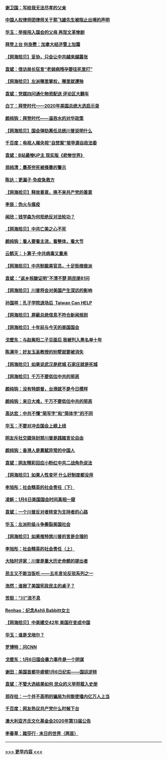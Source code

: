 #### [谢卫国：写给我无法尽孝的父亲](../pages/nsc993/n12720325.md?t=01300151) 
#### [中国人权律师团律师关于郭飞雄先生被阻止出境的声明](../pages/nsc993/n12720203.md?t=01300151) 
#### [华玉：举报闯入国会的父母 再现文革惨剧](../pages/nsc993/n12719070.md?t=01300151) 
#### [拜登上台 何良懋：加拿大经济雪上加霜](../pages/nsc993/n12718943.md?t=01300151) 
#### [【网海拾贝】妥协，只会让中共越来越嚣张](../pages/nsc993/n12717392.md?t=01300151) 
#### [袁斌：信访局长狂言“老弱病残孕要往死里打”](../pages/nsc993/n12717343.md?t=01300151) 
#### [【网海拾贝】左派哪里掌权，哪里就遭殃](../pages/nsc993/n12715009.md?t=01300151) 
#### [袁斌：党媒四问通化物资配送 评论区大翻车](../pages/nsc993/n12714950.md?t=01300151) 
#### [白丁：拜登时代——2020年美国总统大选启示录](../pages/nsc993/n12714920.md?t=01300151) 
#### [颜纯钩：拜登时代——温吞水的对华政策](../pages/nsc993/n12713245.md?t=01300151) 
#### [【网海拾贝】国会弹劾离任总统川普说明什么](../pages/nsc993/n12712816.md?t=01300151) 
#### [千百度：电视人揭央视“自焚案”报导源自政法委](../pages/nsc993/n12709760.md?t=01300151) 
#### [袁斌：B站最惨UP主 现实版《悲惨世界》](../pages/nsc993/n12709686.md?t=01300151) 
#### [郑纯清：墨茶穷死被搽墨的警示](../pages/nsc993/n12709262.md?t=01300151) 
#### [陈达：更漏子·免疫急救方](../pages/nsc993/n12709244.md?t=01300151) 
#### [【网海拾贝】释放善意，换不来共产党的善意](../pages/nsc993/n12708361.md?t=01300151) 
#### [李辰：伪火与瘟疫](../pages/nsc993/n12707981.md?t=01300151) 
#### [闻欣：钱学森为何拒绝反对法轮功？](../pages/nsc993/n12707407.md?t=01300151) 
#### [【网海拾贝】中共亡美之心不死](../pages/nsc993/n12707621.md?t=01300151) 
#### [颜纯钩：看人要看主流，看整体，看大节](../pages/nsc993/n12707536.md?t=01300151) 
#### [云鹤天：卜算子‧中共病毒又重来](../pages/nsc993/n12707408.md?t=01300151) 
#### [【网海拾贝】中共制裁美官员，十足街痞做派](../pages/nsc993/n12705115.md?t=01300151) 
#### [袁斌：“返乡核酸证明”不清不楚 网民提81问](../pages/nsc993/n12704982.md?t=01300151) 
#### [【网海拾贝】川普将会对美国产生深远的影响](../pages/nsc993/n12703045.md?t=01300151) 
#### [孙国祥：孔子学院退场后  Taiwan Can HELP](../pages/nsc993/n12702430.md?t=01300151) 
#### [【网海拾贝】屏蔽总统信息不符合新闻规则](../pages/nsc993/n12699998.md?t=01300151) 
#### [【网海拾贝】十年前与今天的美国国会](../pages/nsc993/n12696993.md?t=01300151) 
#### [戈壁东：与赵紫阳二子见面后 我被列入黑名单十年](../pages/nsc993/n12696215.md?t=01300151) 
#### [陈满华：好友玉圣教授的别墅就要被消失](../pages/nsc993/n12695411.md?t=01300151) 
#### [【网海拾贝】如果说武汉是悲城 石家庄就是死城](../pages/nsc993/n12694589.md?t=01300151) 
#### [【网海拾贝】千万不要低估中共的邪恶](../pages/nsc993/n12692771.md?t=01300151) 
#### [颜纯钩：没有特朗普，台港就不是今日模样](../pages/nsc993/n12692678.md?t=01300151) 
#### [颜纯钩：来日大难，千万不要低估中共的邪恶](../pages/nsc993/n12692080.md?t=01300151) 
#### [高达宏：中共不懂“简写字”和“简体字”的不同](../pages/nsc993/n12692068.md?t=01300151) 
#### [华玉：不要对冲击国会上纲上线](../pages/nsc993/n12689948.md?t=01300151) 
#### [网友斥社交媒体封禁川普是践踏言论自由](../pages/nsc993/n12687482.md?t=01300151) 
#### [颜纯钩：香港人是禀赋异常的中国人](../pages/nsc993/n12685142.md?t=01300151) 
#### [袁斌：网友精彩回应小粉红中共二战角色说法](../pages/nsc993/n12684994.md?t=01300151) 
#### [【网海拾贝】如果人性变坏 什么好制度都没用](../pages/nsc993/n12683000.md?t=01300151) 
#### [李旭彤：社会精英的社会责任（下）](../pages/nsc993/n12680604.md?t=01300151) 
#### [凌稣：1月6日美国国会时间真相一窥](../pages/nsc993/n12682780.md?t=01300151) 
#### [袁斌：一个川普反对者转变为支持者的心路](../pages/nsc993/n12682700.md?t=01300151) 
#### [华玉：左派阶级斗争撕裂美国社会](../pages/nsc993/n12681226.md?t=01300151) 
#### [【网海拾贝】如果推特禁川普的言是合理的](../pages/nsc993/n12681232.md?t=01300151) 
#### [李旭彤：社会精英的社会责任（上）](../pages/nsc993/n12680501.md?t=01300151) 
#### [大陆时评家：川普是重大历史命题的提出者](../pages/nsc993/n12679904.md?t=01300151) 
#### [民主又不能当饭吃 ——五毛言论反驳系列之一](../pages/nsc993/n12679877.md?t=01300151) 
#### [浩然：谁掀了美国宪政民主的桌子？](../pages/nsc993/n12679850.md?t=01300151) 
#### [苦胆：“川”流不息](../pages/nsc993/n12678388.md?t=01300151) 
#### [Renhao：纪念Ashli Babbitt女士](../pages/nsc993/n12678359.md?t=01300151) 
#### [【网海拾贝】中美建交42年 美国在变成中国](../pages/nsc993/n12678324.md?t=01300151) 
#### [华玉：谁是戈培尔？](../pages/nsc993/n12677515.md?t=01300151) 
#### [罗博特：问CNN](../pages/nsc993/n12677172.md?t=01300151) 
#### [戈壁东：1月6日国会暴力事件是一个阴谋](../pages/nsc993/n12674639.md?t=01300151) 
#### [谢田：美国首都华盛顿1月6日纪实——国运逆转](../pages/nsc993/n12673190.md?t=01300151) 
#### [袁斌：不管大选结果如何 民众的义举将载入史册](../pages/nsc993/n12672787.md?t=01300151) 
#### [郑存柱：一个并不高明的骗局为何能使墙内亿万人上当](../pages/nsc993/n12671449.md?t=01300151) 
#### [千百度：网友热议共产党什么时候下台](../pages/nsc993/n12670442.md?t=01300151) 
#### [澳大利亚齐氏文化基金会2020年第13届公告](../pages/nsc993/n12670273.md?t=01300151) 
#### [李春草：踏莎行 · 末日的世界（两首）](../pages/nsc993/n12670253.md?t=01300151) 

----
#### [ >>> 更早内容 <<< ](../indexes/nsc993-earlier.md)
